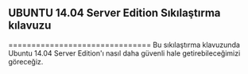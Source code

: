 ## UBUNTU 14.04 Server Edition Sıkılaştırma kılavuzu
===============================
Bu sıkılaştırma klavuzunda Ubuntu 14.04 Server Edition'ı nasıl daha güvenli hale getirebileceğimizi göreceğiz.
